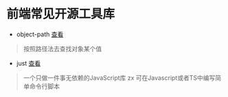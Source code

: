 # 前端常见开源工具库

- object-path  [查看](https://github.com/mariocasciaro/object-path)
> 按照路径法去查找对象某个值
- just [查看](https://github.com/angus-c/just)
> 一个只做一件事无依赖的JavaScript库
> zx 可在Javascript或者TS中编写简单命令行脚本